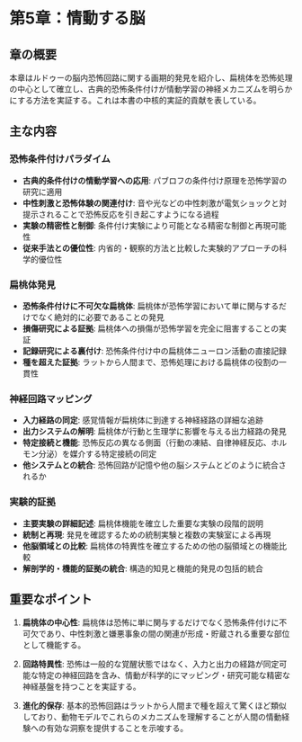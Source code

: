 # 第5章：情動する脳

## 章の概要
本章はルドゥーの脳内恐怖回路に関する画期的発見を紹介し、扁桃体を恐怖処理の中心として確立し、古典的恐怖条件付けが情動学習の神経メカニズムを明らかにする方法を実証する。これは本書の中核的実証的貢献を表している。

## 主な内容

### 恐怖条件付けパラダイム
- **古典的条件付けの情動学習への応用**: パブロフの条件付け原理を恐怖学習の研究に適用
- **中性刺激と恐怖体験の関連付け**: 音や光などの中性刺激が電気ショックと対提示されることで恐怖反応を引き起こすようになる過程
- **実験の精密性と制御**: 条件付け実験により可能となる精密な制御と再現可能性
- **従来手法との優位性**: 内省的・観察的方法と比較した実験的アプローチの科学的優位性

### 扁桃体発見
- **恐怖条件付けに不可欠な扁桃体**: 扁桃体が恐怖学習において単に関与するだけでなく絶対的に必要であることの発見
- **損傷研究による証拠**: 扁桃体への損傷が恐怖学習を完全に阻害することの実証
- **記録研究による裏付け**: 恐怖条件付け中の扁桃体ニューロン活動の直接記録
- **種を超えた証拠**: ラットから人間まで、恐怖処理における扁桃体の役割の一貫性

### 神経回路マッピング
- **入力経路の同定**: 感覚情報が扁桃体に到達する神経経路の詳細な追跡
- **出力システムの解明**: 扁桃体が行動と生理学に影響を与える出力経路の発見
- **特定接続と機能**: 恐怖反応の異なる側面（行動の凍結、自律神経反応、ホルモン分泌）を媒介する特定接続の同定
- **他システムとの統合**: 恐怖回路が記憶や他の脳システムとどのように統合されるか

### 実験的証拠
- **主要実験の詳細記述**: 扁桃体機能を確立した重要な実験の段階的説明
- **統制と再現**: 発見を確認するための統制実験と複数の実験室による再現
- **他脳領域との比較**: 扁桃体の特異性を確立するための他の脳領域との機能比較
- **解剖学的・機能的証拠の統合**: 構造的知見と機能的発見の包括的統合

## 重要なポイント

1. **扁桃体の中心性**: 扁桃体は恐怖に単に関与するだけでなく恐怖条件付けに不可欠であり、中性刺激と嫌悪事象の間の関連が形成・貯蔵される重要な部位として機能する。

2. **回路特異性**: 恐怖は一般的な覚醒状態ではなく、入力と出力の経路が同定可能な特定の神経回路を含み、情動が科学的にマッピング・研究可能な精密な神経基盤を持つことを実証する。

3. **進化的保存**: 基本的恐怖回路はラットから人間まで種を超えて驚くほど類似しており、動物モデルでこれらのメカニズムを理解することが人間の情動経験への有効な洞察を提供することを示唆する。